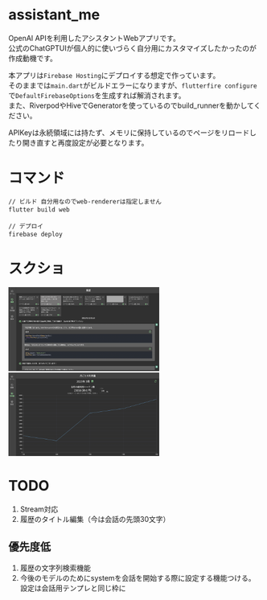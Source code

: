 # assistant_me
OpenAI APIを利用したアシスタントWebアプリです。  
公式のChatGPTUIが個人的に使いづらく自分用にカスタマイズしたかったのが作成動機です。  

本アプリは`Firebase Hosting`にデプロイする想定で作っています。  
そのままでは`main.dart`がビルドエラーになりますが、`flutterfire configure`で`DefaultFirebaseOptions`を生成すれば解消されます。  
また、RiverpodやHiveでGeneratorを使っているのでbuild_runnerを動かしてください。

APIKeyは永続領域には持たず、メモリに保持しているのでページをリロードしたり開き直すと再度設定が必要となります。  

# コマンド
```
// ビルド 自分用なのでweb-rendererは指定しません
flutter build web

// デプロイ
firebase deploy
```

# スクショ
<img src="./images/02_history.png" width=300>
<img src="./images/03_graph.png" width=300>

# TODO
1. Stream対応
2. 履歴のタイトル編集（今は会話の先頭30文字）

## 優先度低
1. 履歴の文字列検索機能
2. 今後のモデルのためにsystemを会話を開始する際に設定する機能つける。設定は会話用テンプレと同じ枠に
